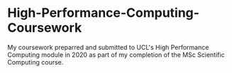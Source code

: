 # High-Performance-Computing-Coursework

My coursework preparred and submitted to UCL's High Performance Computing module in 2020
as part of my completion of the MSc Scientific Computing course.
